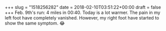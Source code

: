 +++
slug = "1518256282"
date = 2018-02-10T03:51:22+00:00
draft = false
+++
Feb. 9th's run: 4 miles in 00:40. Today is a lot warmer. The pain in my left foot have completely vanished. However, my right foot have started to show the same symptom. 😂